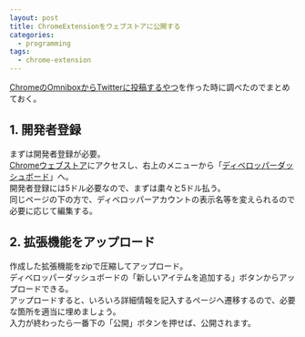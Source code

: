 ```yaml
---
layout: post
title: ChromeExtensionをウェブストアに公開する
categories:
  - programming
tags:
  - chrome-extension
---
```


[ChromeのOmniboxからTwitterに投稿するやつ](https://chrome.google.com/webstore/detail/omnitweety/jkghejckpigfbolkdkplfokccgpjjilb)を作った時に調べたのでまとめておく。

## 1. 開発者登録

まずは開発者登録が必要。  
[Chromeウェブストア](https://chrome.google.com/webstore/category/apps)にアクセスし、右上のメニューから「[ディベロッパーダッシュボード](https://chrome.google.com/webstore/developer/dashboard)」へ。  
開発者登録には5ドル必要なので、まずは粛々と5ドル払う。  
同じページの下の方で、ディベロッパーアカウントの表示名等を変えられるので必要に応じて編集する。

## 2. 拡張機能をアップロード

作成した拡張機能をzipで圧縮してアップロード。  
ディベロッパーダッシュボードの「新しいアイテムを追加する」ボタンからアップロードできる。  
アップロードすると、いろいろ詳細情報を記入するページへ遷移するので、必要な箇所を適当に埋めましょう。  
入力が終わったら一番下の「公開」ボタンを押せば、公開されます。
